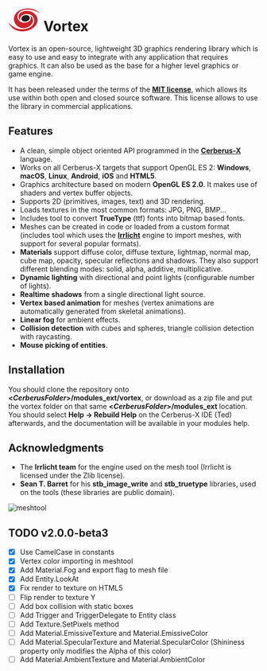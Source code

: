 # ![Vortex](./logo.png) Vortex

Vortex is an open-source, lightweight 3D graphics rendering library which is easy to use and easy to integrate with any application that requires graphics. It can also be used as the base for a higher level graphics or game engine.

It has been released under the terms of the [**MIT license**](https://en.wikipedia.org/wiki/MIT_License), which allows its use within both open and closed source software. This license allows to use the library in commercial applications.

## Features
* A clean, simple object oriented API programmed in the [**Cerberus-X**](http://www.cerberus-x.com) language.
* Works on all Cerberus-X targets that support OpenGL ES 2: **Windows**, **macOS**, **Linux**, **Android**, **iOS** and **HTML5**.
* Graphics architecture based on modern **OpenGL ES 2.0**. It makes use of shaders and vertex buffer objects.
* Supports 2D (primitives, images, text) and 3D rendering.
* Loads textures in the most common formats: JPG, PNG, BMP...
* Includes tool to convert **TrueType** (ttf) fonts into bitmap based fonts.
* Meshes can be created in code or loaded from a custom format (includes tool which uses the [**Irrlicht**](http://irrlicht.sourceforge.net) engine to import meshes, with support for several popular formats).
* **Materials** support diffuse color, diffuse texture, lightmap, normal map, cube map, opacity, specular reflections and shadows. They also support different blending modes: solid, alpha, additive, multiplicative.
* **Dynamic lighting** with directional and point lights (configurable number of lights).
* **Realtime shadows** from a single directional light source.
* **Vertex based animation** for meshes (vertex animations are automatically generated from skeletal animations).
* **Linear fog** for ambient effects.
* **Collision detection** with cubes and spheres, triangle collision detection with raycasting.
* **Mouse picking of entities**.

## Installation
You should clone the repository onto **<*CerberusFolder*>/modules_ext/vortex**, or download as a zip file and put the vortex folder on that same **<*CerberusFolder*>/modules_ext** location. You should select **Help -> Rebuild Help** on the Cerberus-X IDE (Ted) afterwards, and the documentation will be available in your modules help.

## Acknowledgments
* The **Irrlicht team** for the engine used on the mesh tool (Irrlicht is licensed under the Zlib license).
* **Sean T. Barret** for his **stb_image_write** and **stb_truetype** libraries, used on the tools (these libraries are public domain).

![meshtool](./stuff/meshtool.jpg)

## TODO v2.0.0-beta3
- [x] Use CamelCase in constants
- [x] Vertex color importing in meshtool
- [x] Add Material.Fog and export flag to mesh file
- [x] Add Entity.LookAt
- [x] Fix render to texture on HTML5
- [ ] Flip render to texture Y
- [ ] Add box collision with static boxes
- [ ] Add Trigger and TriggerDelegate to Entity class
- [ ] Add Texture.SetPixels method
- [ ] Add Material.EmissiveTexture and Material.EmissiveColor
- [ ] Add Material.SpecularTexture and Material.SpecularColor (Shininess property only modifies the Alpha of this color)
- [ ] Add Material.AmbientTexture and Material.AmbientColor
